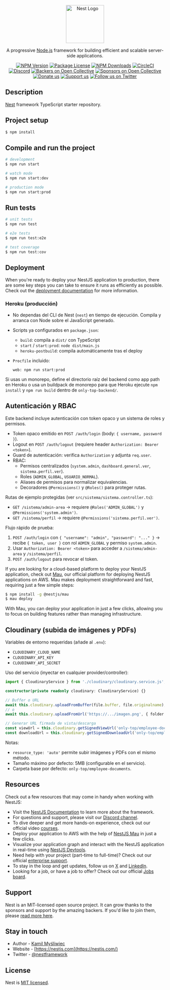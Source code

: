 <p align="center">
  <a href="http://nestjs.com/" target="blank"><img src="https://nestjs.com/img/logo-small.svg" width="120" alt="Nest Logo" /></a>
</p>

[circleci-image]: https://img.shields.io/circleci/build/github/nestjs/nest/master?token=abc123def456
[circleci-url]: https://circleci.com/gh/nestjs/nest

  <p align="center">A progressive <a href="http://nodejs.org" target="_blank">Node.js</a> framework for building efficient and scalable server-side applications.</p>
    <p align="center">
<a href="https://www.npmjs.com/~nestjscore" target="_blank"><img src="https://img.shields.io/npm/v/@nestjs/core.svg" alt="NPM Version" /></a>
<a href="https://www.npmjs.com/~nestjscore" target="_blank"><img src="https://img.shields.io/npm/l/@nestjs/core.svg" alt="Package License" /></a>
<a href="https://www.npmjs.com/~nestjscore" target="_blank"><img src="https://img.shields.io/npm/dm/@nestjs/common.svg" alt="NPM Downloads" /></a>
<a href="https://circleci.com/gh/nestjs/nest" target="_blank"><img src="https://img.shields.io/circleci/build/github/nestjs/nest/master" alt="CircleCI" /></a>
<a href="https://discord.gg/G7Qnnhy" target="_blank"><img src="https://img.shields.io/badge/discord-online-brightgreen.svg" alt="Discord"/></a>
<a href="https://opencollective.com/nest#backer" target="_blank"><img src="https://opencollective.com/nest/backers/badge.svg" alt="Backers on Open Collective" /></a>
<a href="https://opencollective.com/nest#sponsor" target="_blank"><img src="https://opencollective.com/nest/sponsors/badge.svg" alt="Sponsors on Open Collective" /></a>
  <a href="https://paypal.me/kamilmysliwiec" target="_blank"><img src="https://img.shields.io/badge/Donate-PayPal-ff3f59.svg" alt="Donate us"/></a>
    <a href="https://opencollective.com/nest#sponsor"  target="_blank"><img src="https://img.shields.io/badge/Support%20us-Open%20Collective-41B883.svg" alt="Support us"></a>
  <a href="https://twitter.com/nestframework" target="_blank"><img src="https://img.shields.io/twitter/follow/nestframework.svg?style=social&label=Follow" alt="Follow us on Twitter"></a>
</p>
  <!--[![Backers on Open Collective](https://opencollective.com/nest/backers/badge.svg)](https://opencollective.com/nest#backer)
  [![Sponsors on Open Collective](https://opencollective.com/nest/sponsors/badge.svg)](https://opencollective.com/nest#sponsor)-->

## Description

[Nest](https://github.com/nestjs/nest) framework TypeScript starter repository.

## Project setup

```bash
$ npm install
```

## Compile and run the project

```bash
# development
$ npm run start

# watch mode
$ npm run start:dev

# production mode
$ npm run start:prod
```

## Run tests

```bash
# unit tests
$ npm run test

# e2e tests
$ npm run test:e2e

# test coverage
$ npm run test:cov
```

## Deployment

When you're ready to deploy your NestJS application to production, there are some key steps you can take to ensure it runs as efficiently as possible. Check out the [deployment documentation](https://docs.nestjs.com/deployment) for more information.

### Heroku (producción)

- No dependas del CLI de Nest (`nest`) en tiempo de ejecución. Compila y arranca con Node sobre el JavaScript generado.
- Scripts ya configurados en `package.json`:
  - `build`: compila a `dist/` con TypeScript
  - `start` / `start:prod`: `node dist/main.js`
  - `heroku-postbuild`: compila automáticamente tras el deploy
- `Procfile` incluido:
  
  ```
  web: npm run start:prod
  ```

Si usas un monorepo, define el directorio raíz del backend como app path en Heroku o usa un buildpack de monorepo para que Heroku ejecute `npm install` y `npm run build` dentro de `only-top-backend/`.

## Autenticación y RBAC

Este backend incluye autenticación con token opaco y un sistema de roles y permisos.

- Token opaco emitido en `POST /auth/login` (body: `{ username, password }`).
- Logout en `POST /auth/logout` (requiere header `Authorization: Bearer <token>`).
- Guard de autenticación: verifica `Authorization` y adjunta `req.user`.
- RBAC:
  - Permisos centralizados (`system.admin`, `dashboard.general.ver`, `sistema.perfil.ver`).
  - Roles (`ADMIN_GLOBAL`, `USUARIO_NORMAL`).
  - Aliases de permisos para normalizar equivalencias.
  - Decoradores `@Permissions()` y `@Roles()` para proteger rutas.

Rutas de ejemplo protegidas (ver `src/sistema/sistema.controller.ts`):

- `GET /sistema/admin-area` → requiere `@Roles('ADMIN_GLOBAL')` y `@Permissions('system.admin')`.
- `GET /sistema/perfil` → requiere `@Permissions('sistema.perfil.ver')`.

Flujo rápido de prueba:

1. `POST /auth/login` con `{ "username": "admin", "password": "..." }` → recibe `{ token, user }` con rol `ADMIN_GLOBAL` y permiso `system.admin`.
2. Usar `Authorization: Bearer <token>` para acceder a `/sistema/admin-area` y `/sistema/perfil`.
3. `POST /auth/logout` para revocar el token.

If you are looking for a cloud-based platform to deploy your NestJS application, check out [Mau](https://mau.nestjs.com), our official platform for deploying NestJS applications on AWS. Mau makes deployment straightforward and fast, requiring just a few simple steps:

```bash
$ npm install -g @nestjs/mau
$ mau deploy
```

With Mau, you can deploy your application in just a few clicks, allowing you to focus on building features rather than managing infrastructure.

## Cloudinary (subida de imágenes y PDFs)

Variables de entorno requeridas (añade al `.env`):

- `CLOUDINARY_CLOUD_NAME`
- `CLOUDINARY_API_KEY`
- `CLOUDINARY_API_SECRET`

Uso del servicio (inyectar en cualquier provider/controller):

```ts
import { CloudinaryService } from './cloudinary/cloudinary.service.js';

constructor(private readonly cloudinary: CloudinaryService) {}

// Buffer o URL
await this.cloudinary.uploadFromBuffer(file.buffer, file.originalname);
// o
await this.cloudinary.uploadFromUrl('https://.../imagen.png', { folder: 'only-top/employee-documents' });

// Generar URL firmada de vista/descarga
const viewUrl = this.cloudinary.getSignedViewUrl('only-top/employee-documents/abc123', { resourceType: 'image' });
const downloadUrl = this.cloudinary.getSignedDownloadUrl('only-top/employee-documents/abc123', { resourceType: 'raw', format: 'pdf' });
```

Notas:

- `resource_type: 'auto'` permite subir imágenes y PDFs con el mismo método.
- Tamaño máximo por defecto: 5MB (configurable en el servicio).
- Carpeta base por defecto: `only-top/employee-documents`.

## Resources

Check out a few resources that may come in handy when working with NestJS:

- Visit the [NestJS Documentation](https://docs.nestjs.com) to learn more about the framework.
- For questions and support, please visit our [Discord channel](https://discord.gg/G7Qnnhy).
- To dive deeper and get more hands-on experience, check out our official video [courses](https://courses.nestjs.com/).
- Deploy your application to AWS with the help of [NestJS Mau](https://mau.nestjs.com) in just a few clicks.
- Visualize your application graph and interact with the NestJS application in real-time using [NestJS Devtools](https://devtools.nestjs.com).
- Need help with your project (part-time to full-time)? Check out our official [enterprise support](https://enterprise.nestjs.com).
- To stay in the loop and get updates, follow us on [X](https://x.com/nestframework) and [LinkedIn](https://linkedin.com/company/nestjs).
- Looking for a job, or have a job to offer? Check out our official [Jobs board](https://jobs.nestjs.com).

## Support

Nest is an MIT-licensed open source project. It can grow thanks to the sponsors and support by the amazing backers. If you'd like to join them, please [read more here](https://docs.nestjs.com/support).

## Stay in touch

- Author - [Kamil Myśliwiec](https://twitter.com/kammysliwiec)
- Website - [https://nestjs.com](https://nestjs.com/)
- Twitter - [@nestframework](https://twitter.com/nestframework)

## License

Nest is [MIT licensed](https://github.com/nestjs/nest/blob/master/LICENSE).
